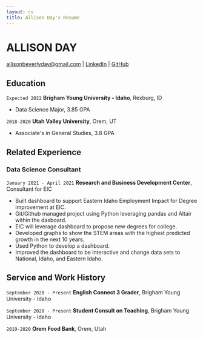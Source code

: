```yaml
---
layout: cv
title: Allison Day's Resume
---
```


# ALLISON DAY

<div id="webaddress">
<a href="allisonbeverlyday@gmail.com">allisonbeverlyday@gmail.com</a>
| <a href="https://www.linkedin.com/in/allison-b-day/">LinkedIn</a>
| <a href="https://github.com/allithegreat88">GitHub</a>
</div>

<!-- https://www.monique.tech/the-art-of-markdown -->

## Education

`Expected 2022`
**Brigham Young University - Idaho**, Rexburg, ID

- Data Science Major, 3.85 GPA

`2018-2020`
**Utah Valley University**, Orem, UT

- Associate's in General Studies, 3.8 GPA

## Related Experience

### Data Science Consultant

`January 2021 - April 2021`
**Research and Business Development Center**, Consultant for EIC

- Built dashboard to support Eastern Idaho Employment Impact for Degree improvement at EIC.
- Git/Github managed project using Python leveraging pandas and Altair within the dasboard.
- EIC will leverage dashboard to propose new degrees for college.
- Developed graphs to show the STEM areas with the highest predicted growth in the next 10 years.
- Used Python to develop a dashboard.
- Improved the dashboard to be interactive and change data sets to National, Idaho, and Eastern Idaho.

## Service and Work History

`September 2020 - Present`
**English Connect 3 Grader**, Brigham Young University - Idaho

`September 2020 - Present`
**Student Consult on Teaching**, Brigham Young University - Idaho

`2019-2020`
**Orem Food Bank**, Orem, Utah

<!-- ### Footer

Last updated: March 2021 -->
